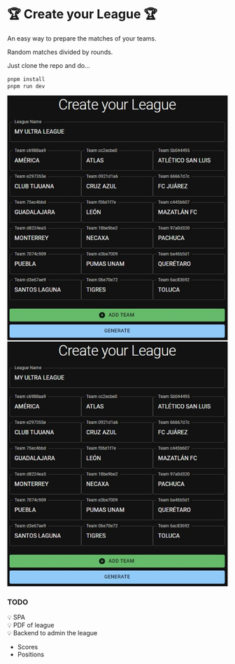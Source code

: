 # 🏆 Create your League 🏆

An easy way to prepare the matches of your teams.

Random matches divided by rounds.

Just clone the repo and do...

```
pnpm install
pnpm run dev
```

![Create your League](https://github.com/carlosdummy14/ultrafan/blob/main/image01.JPG)  
![Schedule](https://github.com/carlosdummy14/ultrafan/blob/main/image01.JPG)

### TODO

💡 SPA  
💡 PDF of league  
💡 Backend to admin the league

- Scores
- Positions

